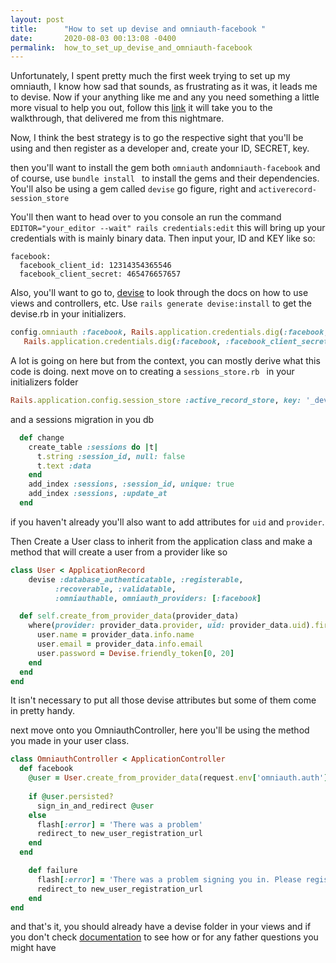 ```yaml
---
layout: post
title:      "How to set up devise and omniauth-facebook "
date:       2020-08-03 00:13:08 -0400
permalink:  how_to_set_up_devise_and_omniauth-facebook
---
```





Unfortunately, I spent pretty much the first week trying to set up my omniauth,  I know how sad that sounds, as frustrating as it was, it leads me to devise. Now if your anything like me and any you need something a little more visual to help you out, follow this [link](https://www.youtube.com/watch?v=Dd8dOAL6WYs&t=266s) it will take you to the walkthrough, that delivered me from this nightmare.

Now, I think the best strategy is to go the respective sight that you'll be using and then register as a developer and, create your ID, SECRET, key. 

then you'll want to install the gem both `omniauth` and`omniauth-facebook` and of course, use `bundle install ` to install the gems and their dependencies. You'll also be using a gem called `devise` go figure, right and `activerecord-session_store`

You'll then want to head over to you console an run the command `EDITOR="your_editor --wait" rails credentials:edit` this will bring up your credentials with is mainly binary data. Then input your, ID and KEY like so:

```
facebook:
  facebook_client_id: 12314354365546
  facebook_client_secret: 465476657657
```

Also, you'll want to go to, [devise](https://github.com/heartcombo/devise) to look through the docs on how to use views and controllers, etc. Use `rails generate devise:install` to get the devise.rb in your initializers.  

```ruby
config.omniauth :facebook, Rails.application.credentials.dig(:facebook, :facebook_client_id),
   Rails.application.credentials.dig(:facebook, :facebook_client_secret), scope: 'public_profile,email'
```

A lot is going on here but from the context, you can mostly derive what this code is doing. next move on to creating a `sessions_store.rb ` in your initializers folder 

```ruby
Rails.application.config.session_store :active_record_store, key: '_devise-omniauth_session'
```

and a sessions migration in you db

```ruby
  def change
    create_table :sessions do |t|
      t.string :session_id, null: false
      t.text :data
    end
    add_index :sessions, :session_id, unique: true
    add_index :sessions, :update_at
  end
```

if you haven't already you'll also want to add attributes for `uid` and `provider`. 

Then Create a User class to inherit from the application class and make a method that will create a user from a provider like so

```ruby
class User < ApplicationRecord
    devise :database_authenticatable, :registerable,
          :recoverable, :validatable,
          :omniauthable, omniauth_providers: [:facebook]

  def self.create_from_provider_data(provider_data)
    where(provider: provider_data.provider, uid: provider_data.uid).first_or_create do |user|
      user.name = provider_data.info.name
      user.email = provider_data.info.email
      user.password = Devise.friendly_token[0, 20]
    end
  end
end
```

It isn't necessary to put all those devise attributes but some of them come in pretty handy.

next move onto you OmniauthController, here you'll be using the method you made in your user class.

```ruby
class OmniauthController < ApplicationController
  def facebook
    @user = User.create_from_provider_data(request.env['omniauth.auth'])
  
    if @user.persisted?
      sign_in_and_redirect @user
    else
      flash[:error] = 'There was a problem'
      redirect_to new_user_registration_url
    end
  end

    def failure
      flash[:error] = 'There was a problem signing you in. Please register or try signing in later'
      redirect_to new_user_registration_url
    end
end
```

and that's it, you should already have a devise folder in your views and if you don't check [documentation](https://github.com/heartcombo/devise) to see how or for any father questions you might have


